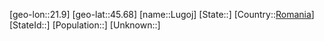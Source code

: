 ﻿---
location: [45.68,21.9]
type: City
tags:
- geo/City


SpocWebEntityId: 32139
isDeleted: false
confidential: public

---
[geo-lon::21.9]
[geo-lat::45.68]
[name::Lugoj]
[State::]
[Country::[Romania](geo/Continent/Europe/Romania.md)]
[StateId::]
[Population::]
[Unknown::]

